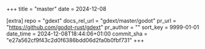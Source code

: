 +++
title = "master"
date = 2024-12-08

[extra]
repo = "gdext"
docs_rel_url = "gdext/master/godot"
pr_url = "https://github.com/godot-rust/gdext"
pr_author = ""
sort_key = 9999-01-01
date_time = 2024-12-08T18:44:06+01:00
commit_sha = "e27a562cf9f43c2d0f6386bdd06d2fa0b0fbf731"
+++


